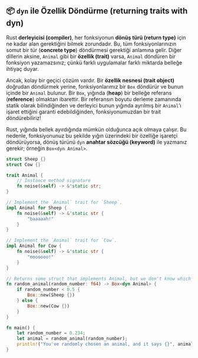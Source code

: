 ## 📦 `dyn` ile Özellik Döndürme (returning traits with dyn)

Rust **derleyicisi (compiler)**, her fonksiyonun **dönüş türü (return type)** için ne kadar alan gerektiğini bilmek zorundadır. Bu, tüm fonksiyonlarınızın somut bir tür (**concrete type**) döndürmesi gerektiği anlamına gelir. Diğer dillerin aksine, `Animal` gibi bir **özellik (trait)** varsa, `Animal` döndüren bir fonksiyon yazamazsınız; çünkü farklı uygulamalar farklı miktarda belleğe ihtiyaç duyar.

Ancak, kolay bir geçici çözüm vardır. Bir **özellik nesnesi (trait object)** doğrudan döndürmek yerine, fonksiyonlarımız bir `Box` döndürür ve bunun içinde bir `Animal` bulunur. Bir `Box`, yığında (**heap**) bir belleğe referans (**reference**) olmaktan ibarettir. Bir referansın boyutu derleme zamanında statik olarak bilindiğinden ve derleyici bunun yığında ayrılmış bir `Animal`’ı işaret ettiğini garanti edebildiğinden, fonksiyonumuzdan bir trait döndürebiliriz!

Rust, yığında bellek ayırdığında mümkün olduğunca açık olmaya çalışır. Bu nedenle, fonksiyonunuz bu şekilde yığın üzerindeki bir özelliğe işaretçi döndürüyorsa, dönüş türünü `dyn` **anahtar sözcüğü (keyword)** ile yazmanız gerekir; örneğin `Box<dyn Animal>`.

```rust
struct Sheep {}
struct Cow {}

trait Animal {
    // Instance method signature
    fn noise(&self) -> &'static str;
}

// Implement the `Animal` trait for `Sheep`.
impl Animal for Sheep {
    fn noise(&self) -> &'static str {
        "baaaaah!"
    }
}

// Implement the `Animal` trait for `Cow`.
impl Animal for Cow {
    fn noise(&self) -> &'static str {
        "moooooo!"
    }
}

// Returns some struct that implements Animal, but we don't know which one at compile time.
fn random_animal(random_number: f64) -> Box<dyn Animal> {
    if random_number < 0.5 {
        Box::new(Sheep {})
    } else {
        Box::new(Cow {})
    }
}

fn main() {
    let random_number = 0.234;
    let animal = random_animal(random_number);
    println!("You've randomly chosen an animal, and it says {}", animal.noise());
}
```
